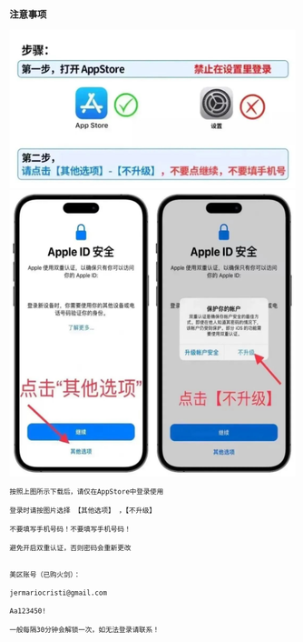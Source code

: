 ### 注意事项

![avatar](/img/1.jpg)
![avatar](/img/2.jpg)

```
按照上图所示下载后，请仅在AppStore中登录使用

登录时请按图片选择 【其他选项】 ，【不升级】

不要填写手机号码！不要填写手机号码！

避免开启双重认证，否则密码会重新更改

```

```

美区账号（已购火剑）：

jermariocristi@gmail.com

Aa123450!

一般每隔30分钟会解锁一次，如无法登录请联系！

```